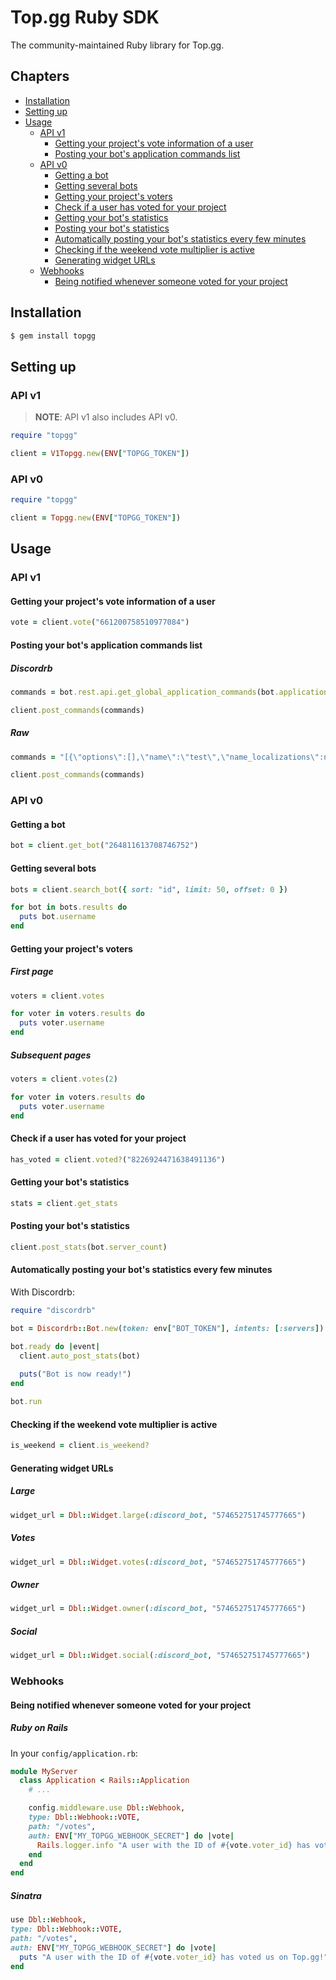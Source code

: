 # Top.gg Ruby SDK

The community-maintained Ruby library for Top.gg.

## Chapters

- [Installation](#installation)
- [Setting up](#setting-up)
- [Usage](#usage)
  - [API v1](#api-v1)
    - [Getting your project's vote information of a user](#getting-your-projects-vote-information-of-a-user)
    - [Posting your bot's application commands list](#posting-your-bots-application-commands-list)
  - [API v0](#api-v0)
    - [Getting a bot](#getting-a-bot)
    - [Getting several bots](#getting-several-bots)
    - [Getting your project's voters](#getting-your-projects-voters)
    - [Check if a user has voted for your project](#check-if-a-user-has-voted-for-your-project)
    - [Getting your bot's statistics](#getting-your-bots-statistics)
    - [Posting your bot's statistics](#posting-your-bots-statistics)
    - [Automatically posting your bot's statistics every few minutes](#automatically-posting-your-bots-statistics-every-few-minutes)
    - [Checking if the weekend vote multiplier is active](#checking-if-the-weekend-vote-multiplier-is-active)
    - [Generating widget URLs](#generating-widget-urls)
  - [Webhooks](#webhooks)
    - [Being notified whenever someone voted for your project](#being-notified-whenever-someone-voted-for-your-project)

## Installation

```sh
$ gem install topgg
```

## Setting up

### API v1

> **NOTE**: API v1 also includes API v0.

```rb
require "topgg"

client = V1Topgg.new(ENV["TOPGG_TOKEN"])
```

### API v0

```rb
require "topgg"

client = Topgg.new(ENV["TOPGG_TOKEN"])
```

## Usage

### API v1

#### Getting your project's vote information of a user

```rb
vote = client.vote("661200758510977084")
```

#### Posting your bot's application commands list

##### Discordrb

```rb
commands = bot.rest.api.get_global_application_commands(bot.application_id).to_json

client.post_commands(commands)
```

##### Raw

```rb
commands = "[{\"options\":[],\"name\":\"test\",\"name_localizations\":null,\"description\":\"command description\",\"description_localizations\":null,\"contexts\":[],\"default_permission\":null,\"default_member_permissions\":null,\"dm_permission\":false,\"integration_types\":[],\"nsfw\":false}]"

client.post_commands(commands)
```

### API v0

#### Getting a bot

```rb
bot = client.get_bot("264811613708746752")
```

#### Getting several bots

```rb
bots = client.search_bot({ sort: "id", limit: 50, offset: 0 })

for bot in bots.results do
  puts bot.username
end
```

#### Getting your project's voters

##### First page

```rb
voters = client.votes

for voter in voters.results do
  puts voter.username
end
```

##### Subsequent pages

```rb
voters = client.votes(2)

for voter in voters.results do
  puts voter.username
end
```

#### Check if a user has voted for your project

```rb
has_voted = client.voted?("8226924471638491136")
```

#### Getting your bot's statistics

```rb
stats = client.get_stats
```

#### Posting your bot's statistics

```rb
client.post_stats(bot.server_count)
```

#### Automatically posting your bot's statistics every few minutes

With Discordrb:

```rb
require "discordrb"

bot = Discordrb::Bot.new(token: env["BOT_TOKEN"], intents: [:servers])

bot.ready do |event|
  client.auto_post_stats(bot)
  
  puts("Bot is now ready!")
end

bot.run
```

#### Checking if the weekend vote multiplier is active

```rb
is_weekend = client.is_weekend?
```

#### Generating widget URLs

##### Large

```rb
widget_url = Dbl::Widget.large(:discord_bot, "574652751745777665")
```

##### Votes

```rb
widget_url = Dbl::Widget.votes(:discord_bot, "574652751745777665")
```

##### Owner

```rb
widget_url = Dbl::Widget.owner(:discord_bot, "574652751745777665")
```

##### Social

```rb
widget_url = Dbl::Widget.social(:discord_bot, "574652751745777665")
```

### Webhooks

#### Being notified whenever someone voted for your project

##### Ruby on Rails

In your `config/application.rb`:

```rb
module MyServer
  class Application < Rails::Application
    # ...

    config.middleware.use Dbl::Webhook,
    type: Dbl::Webhook::VOTE,
    path: "/votes",
    auth: ENV["MY_TOPGG_WEBHOOK_SECRET"] do |vote|
      Rails.logger.info "A user with the ID of #{vote.voter_id} has voted us on Top.gg!"
    end
  end
end
```

##### Sinatra

```rb
use Dbl::Webhook,
type: Dbl::Webhook::VOTE,
path: "/votes",
auth: ENV["MY_TOPGG_WEBHOOK_SECRET"] do |vote|
  puts "A user with the ID of #{vote.voter_id} has voted us on Top.gg!"
end
```